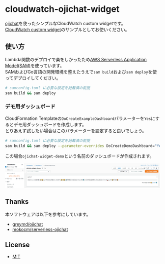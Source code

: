 # cloudwatch-ojichat-widget

[ojichat](https://github.com/greymd/ojichat)を使ったシンプルなCloudWatch custom widgetです。  
[CloudWatch custom widget](https://docs.aws.amazon.com/AmazonCloudWatch/latest/monitoring/add_custom_widget_dashboard.html)のサンプルとしてお使いください。 

## 使い方

Lambda関数のデプロイで楽をしかったため[AWS Serverless Application Model(SAM)](https://aws.amazon.com/jp/serverless/sam/)を使っています。  
SAMおよびGo言語の開発環境を整えたうえで`sam build`および`sam deploy`を使ってデプロイしてください。  

```bash
# samconfig.toml に必要な設定を記載済の前提
sam build && sam deploy
```

### デモ用ダッシュボード

CloudFormation Templateの`DoCreateExampleDashboard`パラメーターを`Yes`にするとデモ用ダッシュボードを作成します。  
とりあえず試したい場合はこのパラメーターを設定すると良いでしょう。  

```bash
# samconfig.toml に必要な設定を記載済の前提
sam build && sam deploy --parameter-overrides DoCreateDemoDashboard="Yes"
```

この場合`ojichat-widget-demo`という名前のダッシュボードが作成されます。

![widget demo](./assets/widget-demo.png)

## Thanks

本ソフトウェアは以下を参考にしています。

* [greymd/ojichat](https://github.com/greymd/ojichat)
* [mokocm/serverless-ojichat](https://github.com/mokocm/serverless-ojichat)

## License

* [MIT](./LICENSE)
